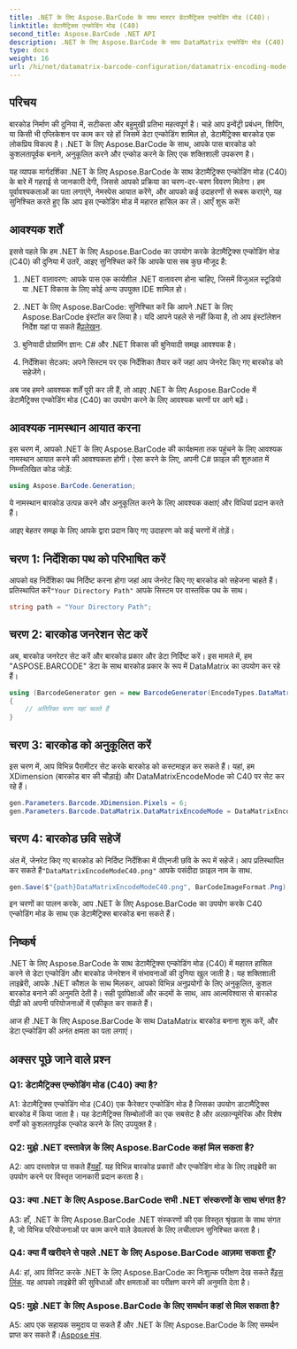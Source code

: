 ```yaml
---
title: .NET के लिए Aspose.BarCode के साथ मास्टर डेटामैट्रिक्स एन्कोडिंग मोड (C40)।
linktitle: डेटामैट्रिक्स एन्कोडिंग मोड (C40)
second_title: Aspose.BarCode .NET API
description: .NET के लिए Aspose.BarCode के साथ DataMatrix एन्कोडिंग मोड (C40) सीखें। कुशलतापूर्वक कस्टम बारकोड बनाएं। चरण-दर-चरण मार्गदर्शिका जानें.
type: docs
weight: 16
url: /hi/net/datamatrix-barcode-configuration/datamatrix-encoding-mode-c40/
---
```

## परिचय

बारकोड निर्माण की दुनिया में, सटीकता और बहुमुखी प्रतिभा महत्वपूर्ण है। चाहे आप इन्वेंट्री प्रबंधन, शिपिंग, या किसी भी एप्लिकेशन पर काम कर रहे हों जिसमें डेटा एन्कोडिंग शामिल हो, डेटामैट्रिक्स बारकोड एक लोकप्रिय विकल्प है। .NET के लिए Aspose.BarCode के साथ, आपके पास बारकोड को कुशलतापूर्वक बनाने, अनुकूलित करने और एन्कोड करने के लिए एक शक्तिशाली उपकरण है।

यह व्यापक मार्गदर्शिका .NET के लिए Aspose.BarCode के साथ डेटामैट्रिक्स एन्कोडिंग मोड (C40) के बारे में गहराई से जानकारी देगी, जिससे आपको प्रक्रिया का चरण-दर-चरण विवरण मिलेगा। हम पूर्वावश्यकताओं का पता लगाएंगे, नेमस्पेस आयात करेंगे, और आपको कई उदाहरणों से रूबरू कराएंगे, यह सुनिश्चित करते हुए कि आप इस एन्कोडिंग मोड में महारत हासिल कर लें। आएँ शुरू करें!

## आवश्यक शर्तें

इससे पहले कि हम .NET के लिए Aspose.BarCode का उपयोग करके डेटामैट्रिक्स एन्कोडिंग मोड (C40) की दुनिया में उतरें, आइए सुनिश्चित करें कि आपके पास सब कुछ मौजूद है:

1. .NET वातावरण: आपके पास एक कार्यशील .NET वातावरण होना चाहिए, जिसमें विजुअल स्टूडियो या .NET विकास के लिए कोई अन्य उपयुक्त IDE शामिल हो।

2.  .NET के लिए Aspose.BarCode: सुनिश्चित करें कि आपने .NET के लिए Aspose.BarCode इंस्टॉल कर लिया है। यदि आपने पहले से नहीं किया है, तो आप इंस्टॉलेशन निर्देश यहां पा सकते हैं[प्रलेखन](https://reference.aspose.com/barcode/net/).

3. बुनियादी प्रोग्रामिंग ज्ञान: C# और .NET विकास की बुनियादी समझ आवश्यक है।

4. निर्देशिका सेटअप: अपने सिस्टम पर एक निर्देशिका तैयार करें जहां आप जेनरेट किए गए बारकोड को सहेजेंगे।

अब जब हमने आवश्यक शर्तें पूरी कर ली हैं, तो आइए .NET के लिए Aspose.BarCode में डेटामैट्रिक्स एन्कोडिंग मोड (C40) का उपयोग करने के लिए आवश्यक चरणों पर आगे बढ़ें।

## आवश्यक नामस्थान आयात करना

इस चरण में, आपको .NET के लिए Aspose.BarCode की कार्यक्षमता तक पहुंचने के लिए आवश्यक नामस्थान आयात करने की आवश्यकता होगी। ऐसा करने के लिए, अपनी C# फ़ाइल की शुरुआत में निम्नलिखित कोड जोड़ें:

```csharp
using Aspose.BarCode.Generation;
```

ये नामस्थान बारकोड उत्पन्न करने और अनुकूलित करने के लिए आवश्यक कक्षाएं और विधियां प्रदान करते हैं।

आइए बेहतर समझ के लिए आपके द्वारा प्रदान किए गए उदाहरण को कई चरणों में तोड़ें।

## चरण 1: निर्देशिका पथ को परिभाषित करें

 आपको वह निर्देशिका पथ निर्दिष्ट करना होगा जहां आप जेनरेट किए गए बारकोड को सहेजना चाहते हैं। प्रतिस्थापित करें`"Your Directory Path"` आपके सिस्टम पर वास्तविक पथ के साथ।

```csharp
string path = "Your Directory Path";
```

## चरण 2: बारकोड जनरेशन सेट करें

अब, बारकोड जनरेटर सेट करें और बारकोड प्रकार और डेटा निर्दिष्ट करें। इस मामले में, हम "ASPOSE.BARCODE" डेटा के साथ बारकोड प्रकार के रूप में DataMatrix का उपयोग कर रहे हैं।

```csharp
using (BarcodeGenerator gen = new BarcodeGenerator(EncodeTypes.DataMatrix, "ASPOSE.BARCODE"))
{
    // अतिरिक्त चरण यहां चलते हैं
}
```

## चरण 3: बारकोड को अनुकूलित करें

इस चरण में, आप विभिन्न पैरामीटर सेट करके बारकोड को कस्टमाइज़ कर सकते हैं। यहां, हम XDimension (बारकोड बार की चौड़ाई) और DataMatrixEncodeMode को C40 पर सेट कर रहे हैं।

```csharp
gen.Parameters.Barcode.XDimension.Pixels = 6;
gen.Parameters.Barcode.DataMatrix.DataMatrixEncodeMode = DataMatrixEncodeMode.C40;
```

## चरण 4: बारकोड छवि सहेजें

 अंत में, जेनरेट किए गए बारकोड को निर्दिष्ट निर्देशिका में पीएनजी छवि के रूप में सहेजें। आप प्रतिस्थापित कर सकते हैं`"DataMatrixEncodeModeC40.png"` आपके पसंदीदा फ़ाइल नाम के साथ.

```csharp
gen.Save($"{path}DataMatrixEncodeModeC40.png", BarCodeImageFormat.Png);
```

इन चरणों का पालन करके, आप .NET के लिए Aspose.BarCode का उपयोग करके C40 एन्कोडिंग मोड के साथ एक डेटामैट्रिक्स बारकोड बना सकते हैं।

## निष्कर्ष

.NET के लिए Aspose.BarCode के साथ डेटामैट्रिक्स एन्कोडिंग मोड (C40) में महारत हासिल करने से डेटा एन्कोडिंग और बारकोड जेनरेशन में संभावनाओं की दुनिया खुल जाती है। यह शक्तिशाली लाइब्रेरी, आपके .NET कौशल के साथ मिलकर, आपको विभिन्न अनुप्रयोगों के लिए अनुकूलित, कुशल बारकोड बनाने की अनुमति देती है। सही पूर्वापेक्षाओं और कदमों के साथ, आप आत्मविश्वास से बारकोड पीढ़ी को अपनी परियोजनाओं में एकीकृत कर सकते हैं।

आज ही .NET के लिए Aspose.BarCode के साथ DataMatrix बारकोड बनाना शुरू करें, और डेटा एन्कोडिंग की अनंत क्षमता का पता लगाएं।

## अक्सर पूछे जाने वाले प्रश्न

### Q1: डेटामैट्रिक्स एन्कोडिंग मोड (C40) क्या है?

A1: डेटामैट्रिक्स एन्कोडिंग मोड (C40) एक कैरेक्टर एन्कोडिंग मोड है जिसका उपयोग डाटामैट्रिक्स बारकोड में किया जाता है। यह डेटामैट्रिक्स सिम्बोलॉजी का एक सबसेट है और अल्फ़ान्यूमेरिक और विशेष वर्णों को कुशलतापूर्वक एन्कोड करने के लिए उपयुक्त है।

### Q2: मुझे .NET दस्तावेज़ के लिए Aspose.BarCode कहां मिल सकता है?

 A2: आप दस्तावेज़ पा सकते हैं[यहाँ](https://reference.aspose.com/barcode/net/). यह विभिन्न बारकोड प्रकारों और एन्कोडिंग मोड के लिए लाइब्रेरी का उपयोग करने पर विस्तृत जानकारी प्रदान करता है।

### Q3: क्या .NET के लिए Aspose.BarCode सभी .NET संस्करणों के साथ संगत है?

A3: हाँ, .NET के लिए Aspose.BarCode .NET संस्करणों की एक विस्तृत श्रृंखला के साथ संगत है, जो विभिन्न परियोजनाओं पर काम करने वाले डेवलपर्स के लिए लचीलापन सुनिश्चित करता है।

### Q4: क्या मैं खरीदने से पहले .NET के लिए Aspose.BarCode आज़मा सकता हूँ?

 A4: हां, आप विजिट करके .NET के लिए Aspose.BarCode का निःशुल्क परीक्षण देख सकते हैं[इस लिंक](https://releases.aspose.com/). यह आपको लाइब्रेरी की सुविधाओं और क्षमताओं का परीक्षण करने की अनुमति देता है।

### Q5: मुझे .NET के लिए Aspose.BarCode के लिए समर्थन कहां से मिल सकता है?

A5: आप एक सहायक समुदाय पा सकते हैं और .NET के लिए Aspose.BarCode के लिए समर्थन प्राप्त कर सकते हैं।[Aspose मंच](https://forum.aspose.com/c/barcode/13).